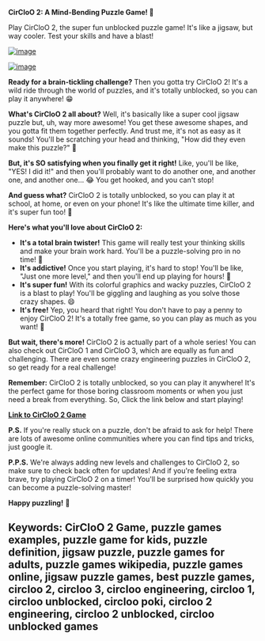**CirCloO 2: A Mind-Bending Puzzle Game! 🤯**

Play CirCloO 2, the super fun unblocked puzzle game! It's like a jigsaw, but way cooler. Test your skills and have a blast!

[![image](https://github.com/user-attachments/assets/53f25cc3-f5f6-44f3-a92c-a4215c4cc51f)](https://online-generator.github.io/unblockedgames/circloo-2/)

[![image](https://github.com/user-attachments/assets/743ba221-d973-417e-ae9b-00b257e985e3)](https://online-generator.github.io/unblockedgames/circloo-2/)

**Ready for a brain-tickling challenge?**  Then you gotta try CirCloO 2!  It's a wild ride through the world of puzzles, and it's totally unblocked, so you can play it anywhere!  😁 

**What's CirCloO 2 all about?**  Well, it's basically like a super cool jigsaw puzzle but, uh, way more awesome!  You get these awesome shapes, and you gotta fit them together perfectly.  And trust me, it's not as easy as it sounds!  You'll be scratching your head and thinking, "How did they even make this puzzle?"  🤔

**But, it's SO satisfying when you finally get it right!**  Like, you'll be like, "YES! I did it!" and then you'll probably want to do another one, and another one, and another one...  😂  You get hooked, and you can't stop!  

**And guess what?**  CirCloO 2 is totally unblocked, so you can play it at school, at home, or even on your phone!  It's like the ultimate time killer, and it's super fun too!  🎉

**Here's what you'll love about CirCloO 2:**

* **It's a total brain twister!**  This game will really test your thinking skills and make your brain work hard.  You'll be a puzzle-solving pro in no time!  🧠
* **It's addictive!**  Once you start playing, it's hard to stop!  You'll be like, "Just one more level," and then you'll end up playing for hours!  🤪
* **It's super fun!**  With its colorful graphics and wacky puzzles, CirCloO 2 is a blast to play!  You'll be giggling and laughing as you solve those crazy shapes. 😄
* **It's free!**  Yep, you heard that right!  You don't have to pay a penny to enjoy CirCloO 2!  It's a totally free game, so you can play as much as you want!  🤑

**But wait, there's more!**  CirCloO 2 is actually part of a whole series!  You can also check out CirCloO 1 and CirCloO 3, which are equally as fun and challenging.  There are even some crazy engineering puzzles in CirCloO 2, so get ready for a real challenge!  

**Remember:**  CirCloO 2 is totally unblocked, so you can play it anywhere!  It's the perfect game for those boring classroom moments or when you just need a break from everything.  So,  Click the link below and start playing!  

**[Link to CirCloO 2 Game](https://online-generator.github.io/unblockedgames/)**

**P.S.**  If you're really stuck on a puzzle, don't be afraid to ask for help!  There are lots of awesome online communities where you can find tips and tricks, just google it.   

**P.P.S.**  We're always adding new levels and challenges to CirCloO 2, so make sure to check back often for updates!  And if you're feeling extra brave, try playing CirCloO 2 on a timer!  You'll be surprised how quickly you can become a puzzle-solving master!  

**Happy puzzling!**  🙂

## Keywords: CirCloO 2 Game, puzzle games examples, puzzle game for kids, puzzle definition, jigsaw puzzle, puzzle games for adults, puzzle games wikipedia, puzzle games online, jigsaw puzzle games, best puzzle games, circloo 2, circloo 3, circloo engineering, circloo 1, circloo unblocked, circloo poki, circloo 2 engineering, circloo 2 unblocked, circloo unblocked games


